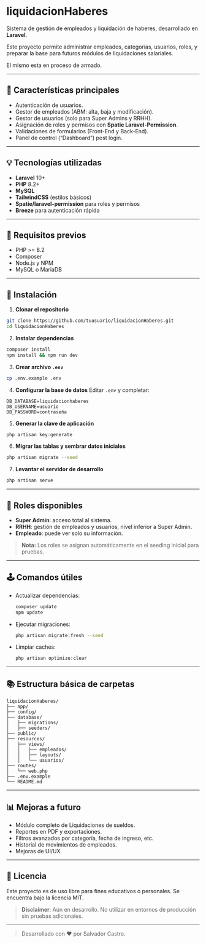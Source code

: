 # liquidacionHaberes

Sistema de gestión de empleados y liquidación de haberes, desarrollado en **Laravel**.

Este proyecto permite administrar empleados, categorías, usuarios, roles, y preparar la base para futuros módulos de liquidaciones salariales.

El mismo esta en proceso de armado.

---

## 📄 Características principales

- Autenticación de usuarios.
- Gestor de empleados (ABM: alta, baja y modificación).
- Gestor de usuarios (solo para Super Admins y RRHH).
- Asignación de roles y permisos con **Spatie Laravel-Permission**.
- Validaciones de formularios (Front-End y Back-End).
- Panel de control (“Dashboard”) post login.

---

## 💡 Tecnologías utilizadas

- **Laravel** 10+
- **PHP** 8.2+
- **MySQL**
- **TailwindCSS** (estilos básicos)
- **Spatie/laravel-permission** para roles y permisos
- **Breeze** para autenticación rápida

---

## 🚀 Requisitos previos

- PHP >= 8.2
- Composer
- Node.js y NPM
- MySQL o MariaDB

---

## 🔧 Instalación

1. **Clonar el repositorio**
```bash
git clone https://github.com/tuusuario/liquidacionHaberes.git
cd liquidacionHaberes
```

2. **Instalar dependencias**
```bash
composer install
npm install && npm run dev
```

3. **Crear archivo `.env`**
```bash
cp .env.example .env
```

4. **Configurar la base de datos**
Editar `.env` y completar:
```
DB_DATABASE=liquidacionhaberes
DB_USERNAME=usuario
DB_PASSWORD=contraseña
```

5. **Generar la clave de aplicación**
```bash
php artisan key:generate
```

6. **Migrar las tablas y sembrar datos iniciales**
```bash
php artisan migrate --seed
```

7. **Levantar el servidor de desarrollo**
```bash
php artisan serve
```

---

## 🧬 Roles disponibles

- **Super Admin**: acceso total al sistema.
- **RRHH**: gestión de empleados y usuarios, nivel inferior a Super Admin.
- **Empleado**: puede ver solo su información.

> **Nota:** Los roles se asignan automáticamente en el seeding inicial para pruebas.

---

## 🕹️ Comandos útiles

- Actualizar dependencias:
  ```bash
  composer update
  npm update
  ```
- Ejecutar migraciones:
  ```bash
  php artisan migrate:fresh --seed
  ```
- Limpiar caches:
  ```bash
  php artisan optimize:clear
  ```

---

## 📚 Estructura básica de carpetas

```
liquidacionHaberes/
├── app/
├── config/
├── database/
│   ├── migrations/
│   ├── seeders/
├── public/
├── resources/
│   ├── views/
│   │   ├── empleados/
│   │   ├── layouts/
│   │   └── usuarios/
├── routes/
│   └── web.php
├── .env.example
└── README.md
```

---

## 📊 Mejoras a futuro

- Módulo completo de Liquidaciones de sueldos.
- Reportes en PDF y exportaciones.
- Filtros avanzados por categoría, fecha de ingreso, etc.
- Historial de movimientos de empleados.
- Mejoras de UI/UX.

---

## 📅 Licencia

Este proyecto es de uso libre para fines educativos o personales. Se encuentra bajo la licencia MIT. 

> **Disclaimer**: Aún en desarrollo. No utilizar en entornos de producción sin pruebas adicionales.

---

> Desarrollado con ❤️ por Salvador Castro.